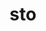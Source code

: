 ---
title: sto
ch: [r]
meaning: to hope
pos: verb
inf: stare
secondppstem: st
infend: are
thirdpp: steti
fourthpp: status
conjugation: first
derivative: station
---